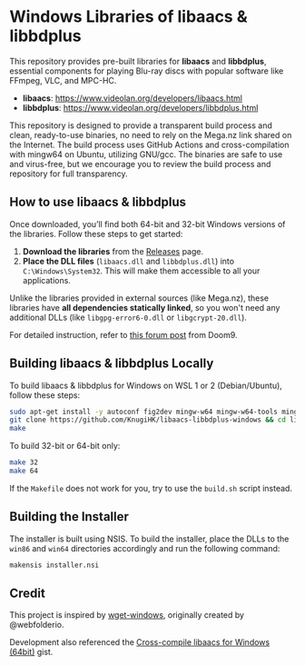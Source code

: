 # Windows Libraries of libaacs & libbdplus

This repository provides pre-built libraries for **libaacs** and **libbdplus**, essential components for playing Blu-ray discs with popular software like FFmpeg, VLC, and MPC-HC.

* **libaacs**: https://www.videolan.org/developers/libaacs.html
* **libbdplus**: https://www.videolan.org/developers/libbdplus.html

This repository is designed to provide a transparent build process and clean, ready-to-use binaries, no need to rely on the Mega.nz link shared on the Internet. The build process uses GitHub Actions and cross-compilation with mingw64 on Ubuntu, utilizing GNU/gcc. The binaries are safe to use and virus-free, but we encourage you to review the build process and repository for full transparency.

## How to use libaacs & libbdplus

Once downloaded, you’ll find both 64-bit and 32-bit Windows versions of the libraries. Follow these steps to get started:

1. **Download the libraries** from the [Releases](https://github.com/KnugiHK/libaacs-libbdplus-windows/releases) page.
2. **Place the DLL files** (`libaacs.dll` and `libbdplus.dll`) into `C:\Windows\System32`. This will make them accessible to all your applications.

Unlike the libraries provided in external sources (like Mega.nz), these libraries have **all dependencies statically linked**, so you won't need any additional DLLs (like `libgpg-error6-0.dll` or `libgcrypt-20.dll`).

For detailed instruction, refer to [this forum post](https://forum.doom9.org/showthread.php?p=1886086) from Doom9.

## Building libaacs & libbdplus Locally

To build libaacs & libbdplus for Windows on WSL 1 or 2 (Debian/Ubuntu), follow these steps:

```bash
sudo apt-get install -y autoconf fig2dev mingw-w64 mingw-w64-tools mingw-w64-i686-dev gcc make m4 pkg-config gettext
git clone https://github.com/KnugiHK/libaacs-libbdplus-windows && cd libaacs-libbdplus-windows
make
```

To build 32-bit or 64-bit only:
```bash
make 32
make 64
```

If the `Makefile` does not work for you, try to use the `build.sh` script instead.

## Building the Installer

The installer is built using NSIS. To build the installer, place the DLLs to the `win86` and `win64` directories accordingly and run the following command:

```bash
makensis installer.nsi
```

## Credit

This project is inspired by [wget-windows](https://github.com/KnugiHK/wget-windows), originally created by @webfolderio.

Development also referenced the [Cross-compile libaacs for Windows (64bit)](https://gist.github.com/ePirat/0fd2c714dea2748cca98cf2096faa574) gist.
